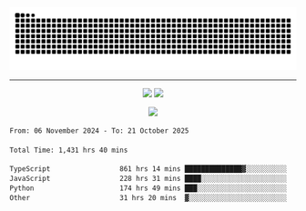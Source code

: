 <div align="center">
  <picture>
      <source
    media="(prefers-color-scheme: dark)"
      srcset="https://raw.githubusercontent.com/platane/snk/output/github-contribution-grid-snake-dark.svg"
      />
    <source
      media="(prefers-color-scheme: light)"
      srcset="https://raw.githubusercontent.com/xct007/xct007/output/github-contribution-grid-snake.svg"
      />
    <img
      alt="Snake"
      src="https://raw.githubusercontent.com/xct007/xct007/output/github-contribution-grid-snake.svg"
      />
  </picture>

</div>

___
<p align="center">
  <img src="https://readme-stats-blush-eta.vercel.app/api/top-langs/?username=xct007&layout=compact" />
  <img src="https://readme-stats-blush-eta.vercel.app/api?username=xct007&show_icons=true&theme=transparent&hide_title=true&include_all_commits=true" />
</p>

<p align="center">
  <img src="https://github-profile-trophy.vercel.app/?username=xct007&no-bg=true&rank=S,SS,SSS,A,AA,AAA,UNKNOWN,SECRET&row=3&title=-Followers,-Stars&margin-w=15&margin-h=15&column=2" />
</p>
<!--START_SECTION:waka-->

```txt
From: 06 November 2024 - To: 21 October 2025

Total Time: 1,431 hrs 40 mins

TypeScript                 861 hrs 14 mins ██████████████▓░░░░░░░░░░   58.87 %
JavaScript                 228 hrs 31 mins ████░░░░░░░░░░░░░░░░░░░░░   15.62 %
Python                     174 hrs 49 mins ███░░░░░░░░░░░░░░░░░░░░░░   11.95 %
Other                      31 hrs 20 mins  ▓░░░░░░░░░░░░░░░░░░░░░░░░   02.14 %
```

<!--END_SECTION:waka-->
